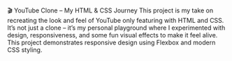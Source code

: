 🎬 YouTube Clone – My HTML & CSS Journey
This project is my take on recreating the look and feel of YouTube only featuring with HTML and CSS.
It’s not just a clone – it’s my personal playground where I experimented with design, responsiveness, and some fun visual effects to make it feel alive. This project demonstrates responsive design using Flexbox and modern CSS styling.
